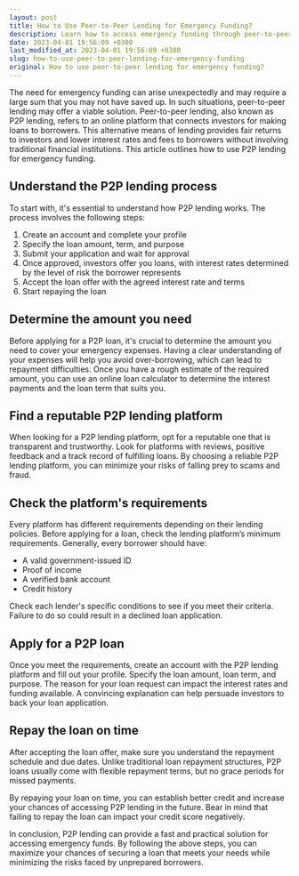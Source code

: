 ```yaml
---
layout: post
title: How to Use Peer-to-Peer Lending for Emergency Funding?
description: Learn how to access emergency funding through peer-to-peer lending and make the most of it.
date: 2023-04-01 19:56:09 +0300
last_modified_at: 2023-04-01 19:56:09 +0300
slug: how-to-use-peer-to-peer-lending-for-emergency-funding
original: How to use peer-to-peer lending for emergency funding?
---
```

The need for emergency funding can arise unexpectedly and may require a large sum that you may not have saved up. In such situations, peer-to-peer lending may offer a viable solution. Peer-to-peer lending, also known as P2P lending, refers to an online platform that connects investors for making loans to borrowers. This alternative means of lending provides fair returns to investors and lower interest rates and fees to borrowers without involving traditional financial institutions. This article outlines how to use P2P lending for emergency funding.

## Understand the P2P lending process

To start with, it's essential to understand how P2P lending works. The process involves the following steps:

1. Create an account and complete your profile
2. Specify the loan amount, term, and purpose
3. Submit your application and wait for approval
4. Once approved, investors offer you loans, with interest rates determined by the level of risk the borrower represents
5. Accept the loan offer with the agreed interest rate and terms
6. Start repaying the loan

## Determine the amount you need

Before applying for a P2P loan, it's crucial to determine the amount you need to cover your emergency expenses. Having a clear understanding of your expenses will help you avoid over-borrowing, which can lead to repayment difficulties. Once you have a rough estimate of the required amount, you can use an online loan calculator to determine the interest payments and the loan term that suits you.

## Find a reputable P2P lending platform

When looking for a P2P lending platform, opt for a reputable one that is transparent and trustworthy. Look for platforms with reviews, positive feedback and a track record of fulfilling loans. By choosing a reliable P2P lending platform, you can minimize your risks of falling prey to scams and fraud.

## Check the platform's requirements

Every platform has different requirements depending on their lending policies. Before applying for a loan, check the lending platform’s minimum requirements. Generally, every borrower should have:

- A valid government-issued ID
- Proof of income
- A verified bank account
- Credit history

Check each lender's specific conditions to see if you meet their criteria. Failure to do so could result in a declined loan application.

## Apply for a P2P loan

Once you meet the requirements, create an account with the P2P lending platform and fill out your profile. Specify the loan amount, loan term, and purpose. The reason for your loan request can impact the interest rates and funding available. A convincing explanation can help persuade investors to back your loan application.

## Repay the loan on time

After accepting the loan offer, make sure you understand the repayment schedule and due dates. Unlike traditional loan repayment structures, P2P loans usually come with flexible repayment terms, but no grace periods for missed payments.

By repaying your loan on time, you can establish better credit and increase your chances of accessing P2P lending in the future. Bear in mind that failing to repay the loan can impact your credit score negatively.

In conclusion, P2P lending can provide a fast and practical solution for accessing emergency funds. By following the above steps, you can maximize your chances of securing a loan that meets your needs while minimizing the risks faced by unprepared borrowers.